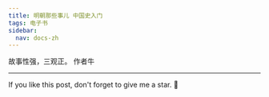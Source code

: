 ```yaml
---
title: 明朝那些事儿 中国史入门
tags: 电子书
sidebar:
  nav: docs-zh
---
```


故事性强，三观正。
作者牛


<!--more-->

---

If you like this post, don't forget to give me a star. :star2:

